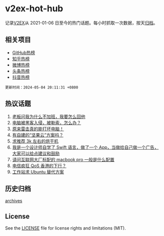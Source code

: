 # v2ex-hot-hub

 记录[V2EX](https://www.v2ex.com/)从 2021-01-06 日至今的热门话题。每小时抓取一次数据，按天[归档](archives)。
 
 ## 相关项目

- [GitHub热榜](https://github.com/lonnyzhang423/github-hot-hub)
- [知乎热榜](https://github.com/lonnyzhang423/zhihu-hot-hub)
- [微博热榜](https://github.com/lonnyzhang423/weibo-hot-hub)
- [头条热榜](https://github.com/lonnyzhang423/toutiao-hot-hub)
- [抖音热榜](https://github.com/lonnyzhang423/douyin-hot-hub)


 `更新时间：2024-05-04 20:11:31 +0800`

## 热议话题

1. [老板问我为什么不加班，我要怎么回他](https://www.v2ex.com/t/1037654)
1. [电脑被黑客入侵，被勒索，怎么办？](https://www.v2ex.com/t/1037593)
1. [原来雷击真的能打坏电脑！](https://www.v2ex.com/t/1037674)
1. [有自建的“坚果云”方案吗？](https://www.v2ex.com/t/1037585)
1. [求推荐 3k 左右的烘干机](https://www.v2ex.com/t/1037638)
1. [我是一个设计师自学了 Swift 语言，做了一个 App，当做给自己做一个广告，大家可以给点建议和鼓励](https://www.v2ex.com/t/1037655)
1. [请问互联网大厂标配的 macbook pro 一般是什么配置](https://www.v2ex.com/t/1037656)
1. [电信疯狂 QoS 香港的下行？](https://www.v2ex.com/t/1037615)
1. [工作站求 Ubuntu 替代方案](https://www.v2ex.com/t/1037642)

## 历史归档

[archives](archives)

## License

See the [LICENSE](LICENSE) file for license rights and limitations (MIT).
